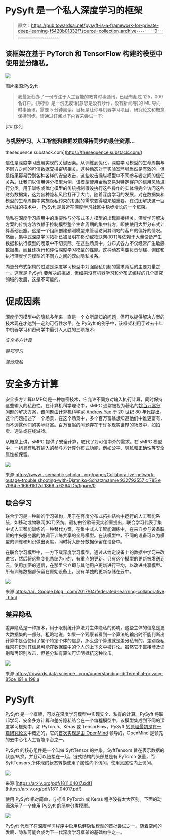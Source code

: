 # PySyft 是一个私人深度学习的框架

> 原文：<https://pub.towardsai.net/pysyft-is-a-framework-for-private-deep-learning-f5420b01332f?source=collection_archive---------0----------------------->

## 该框架在基于 PyTorch 和 TensorFlow 构建的模型中使用差分隐私。

![](img/0afbaaaed8b7c7bda11801684e492deb.png)

图片来源:PySyft

> 我最近创办了一份专注于人工智能的教育时事通讯，已经有超过 125，000 名订户。《序列》是一份无废话(意思是没有炒作，没有新闻等)的 ML 导向时事通讯，需要 5 分钟阅读。目标是让你与机器学习项目、研究论文和概念保持同步。请通过订阅以下内容来尝试一下:

[](https://thesequence.substack.com/) [## 序列

### 与机器学习、人工智能和数据发展保持同步的最佳资源…

thesequence.substack.com](https://thesequence.substack.com/) 

信任是深度学习应用实现的关键因素。从训练到优化，深度学习模型的生命周期与不同方之间的可信数据交换密切相关。这种动态对于实验室环境当然是有效的，但是结果容易受到各种各样的安全攻击，这些攻击操纵模型中不同参与者之间的信任关系。让我们以信用评分模型为例，该模型使用金融交易对特定客户的信用风险进行分类。用于训练或优化模型的传统机制假设执行这些操作的实体将完全访问这些财务数据集，这为各种隐私风险打开了大门。随着深度学习的发展，对在数据集和模型的生命周期中实施隐私约束的机制的需求变得越来越重要。在试图解决这一巨大挑战的技术中， [PySyft](https://github.com/OpenMined/PySyft) 是最近在深度学习社区中稳步增长的一个框架。

隐私在深度学习应用中的重要性与分布式多方模型的出现直接相关。深度学习解决方案的传统方法依赖于控制模型整个生命周期的集中各方，即使使用大型分布式计算基础设施。这是一个组织创建预测模型来管理访问其网站的客户的偏好的情况。然而，集中式深度学习拓扑已被证明在移动或物联网(IOT)等依赖于大量设备产生数据和执行模型的场景中不切实际。在这些场景中，分布式各方不仅经常产生敏感数据集，而且还执行和评估深度学习模型的性能。这种动态需要负责创建、训练和执行深度学习模型的不同方之间的双向隐私关系。

向更分布式架构的过渡是深度学习模型中对强隐私机制的需求背后的主要力量之一。这就是 PySyft 要解决的挑战，但如果没有机器学习和分布式编程的几个研究领域的发展，这是不可能的。

# 促成因素

深度学习模型中的隐私多年来一直是一个众所周知的问题，但可以提供解决方案的技术现在才达到一定的可行性水平。在 PySyft 的例子中，该框架利用了过去十年中机器学习和密码学中最引人入胜的三项技术:

*安全多方计算*

*联邦学习*

*差分隐私*

# 安全多方计算

安全多方计算(sMPC)是一种加密技术，它允许不同方对输入执行计算，同时保持这些输入的私密性。在计算机科学理论中，sMPC 通常被视为著名的[姚百万富翁问题](https://en.wikipedia.org/wiki/Yao%27s_Millionaires%27_Problem)的解决方案，该问题由计算机科学家 [Andrew Yao](https://en.wikipedia.org/wiki/Andrew_Yao) 于 20 世纪 80 年代提出。这个问题描述了一个场景，在这个场景中，多个百万富翁想知道他们中谁更富有，而不透露他们的实际财富。百万富翁的问题存在于许多现实世界的场景中，如拍卖、选举或在线游戏。

从概念上讲，sMPC 提供了安全计算，取代了对可信中介的需求。在 sMPC 模型中，一组具有私有输入的参与方计算分布式功能，例如公平、隐私和正确性等安全属性被保留。

![](img/e6d654003bb710041da37585730800ab.png)

来源:[https://www . semantic scholar . org/paper/Collaborative-network-outage-trouble shooting-with-Djatmiko-Schatzmann/e 932792557 c 785 e 7084 e 16691512d 1866 a 6264 D5/figure/0](https://www.semanticscholar.org/paper/Collaborative-network-outage-troubleshooting-with-Djatmiko-Schatzmann/e932792557c785e7084e16691512d1866a6264d5/figure/0)

## 联合学习

联合学习是一种新的学习架构，用于在高度分布式拓扑结构中运行的人工智能系统，如移动或物联网(IOT)系统。最初由谷歌研究实验室提出，联合学习代表了集中式人工智能训练的一种替代方案，在集中式人工智能训练中，在来自参与设备联盟的中央服务器的协调下训练共享的全局模型。在该模型中，不同的设备可以为模型的训练和知识做出贡献，同时将大部分数据保留在设备中。

在联合学习模型中，一方下载深度学习模型，通过从给定设备上的数据中学习来改进它，然后将这些变化总结为小的、有重点的更新。只有这个模型的更新被发送到云，使用加密的通信，在那里它立即与其他用户更新进行平均，以改进共享模型。所有训练数据都保留在原始设备上，没有单独的更新存储在云中。

![](img/1f3db6ddb9c256465f588642fd90b248.png)

来源:[https://ai . Google blog . com/2017/04/federated-learning-collaborative . html](https://ai.googleblog.com/2017/04/federated-learning-collaborative.html)

## 差异隐私

差异隐私是一种技术，用于限制统计算法对主体隐私的影响，这些主体的信息是更大数据集的一部分。粗略地说，如果一个观察者看到一个算法的输出时不能判断出计算中是否使用了某个特定个体的信息，那么这个算法就是差分私有的。差别隐私经常在识别其信息可能在数据库中的个人的上下文中被讨论。虽然它不直接涉及识别和再识别攻击，但差分私有算法可证明抵抗这种攻击。

![](img/c500cd44833a7a742c8193c78fe2eabb.png)

来源:[https://towards data science . com/understanding-differential-privacy-85ce 191 e 198 a](https://towardsdatascience.com/understanding-differential-privacy-85ce191e198a)

# PySyft

PySyft 是一个框架，可以在深度学习模型中实现安全、私有的计算。PySyft 将联邦学习、安全多方计算和差分隐私结合在一个编程模型中，该模型集成到不同的深度学习框架中，如 PyTorch、Keras 或 TensorFlow。PySyft [的原理最初是在一篇研究论文](https://arxiv.org/abs/1811.04017)中概述的，它的[首次实现是由 OpenMind](https://github.com/OpenMined/PySyft) 领导的，OpenMind 是领先的去中心化人工智能平台之一。

PySyft 的核心组件是一个叫做 SyftTensor 的抽象。SyftTensors 旨在表示数据的状态/转换，并且可以链接在一起。链式结构的头部总是有 PyTorch 张量，而 SyftTensors 所体现的状态转换使用子属性向下访问，使用父属性向上访问。

![](img/3bcd485d86214f74d0bea7304dcd9b94.png)

来源:[https://arxiv.org/pdf/1811.04017.pdf](https://arxiv.org/pdf/1811.04017.pdf)

使用 PySyft 相对简单，与标准 PyTorch 或 Keras 程序没有太大区别。下面的动画演示了一个使用 PySyft 的简单分类模型。

![](img/d7e2128af6bff9899347075e8fc269ff.png)

PySyft 代表了在深度学习程序中启用稳健隐私模型的首批尝试之一。随着空间的发展，隐私可能会成为下一代深度学习框架的基础构件之一。